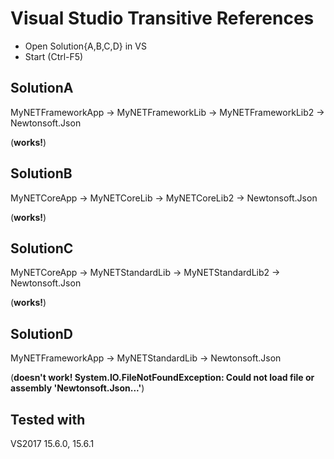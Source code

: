 # Visual Studio Transitive References

* Open Solution{A,B,C,D} in VS
* Start (Ctrl-F5)

## SolutionA

MyNETFrameworkApp -> MyNETFrameworkLib -> MyNETFrameworkLib2 -> Newtonsoft.Json

(**works!**)

## SolutionB

MyNETCoreApp -> MyNETCoreLib -> MyNETCoreLib2 -> Newtonsoft.Json

(**works!**)

## SolutionC

MyNETCoreApp -> MyNETStandardLib -> MyNETStandardLib2 -> Newtonsoft.Json

(**works!**)

## SolutionD

MyNETFrameworkApp -> MyNETStandardLib -> Newtonsoft.Json

(**doesn't work! System.IO.FileNotFoundException: Could not load file or assembly 'Newtonsoft.Json...'**)

## Tested with

VS2017 15.6.0, 15.6.1
